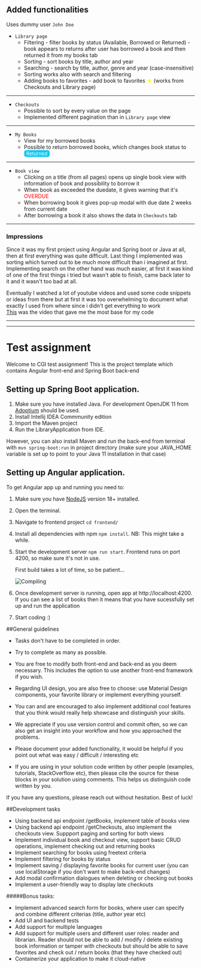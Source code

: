 
## Added functionalities
Uses dummy user `John Doe`

* `Library page `
   - Filtering - filter books by status (Available, Borrowed or Returned) - book appears to returns after user has borrowed a book and then returned it from my books tab
   - Sorting - sort books by title, author and year
   - Searching - search by title, author, genre and year (case-insensitive)
   - Sorting works also with search and filtering
   - Adding books to favorites - add book to favorites <span style="color: yellow">&#9733;</span> (works from Checkouts and Library page)
---
* `Checkouts`
   * Possible to sort by every value on the page
   * Implemented different pagination than in `Library page` view
---
* `My Books`
   - View for my borrowed books
   - Possible to return borrowed books, which changes book status to <a style="color:white; text-decoration:none; background-color:rgb(13,202,240); font-size:13px; padding:1px 6px; border-radius:5px;">Returned </a>

---
* `Book view`
   - Clicking on a title (from all pages) opens up single book view with information of book and possibility to borrow it
   - When book as exceeded the duedate, it gives warning that it's  <span style="color:red;">OVERDUE</span>
   - When borrowing book it gives pop-up modal with due date 2 weeks from current date
   - After borrowing a book it also shows the data in `Checkouts` tab

---

### Impressions 


Since it was my first project using Angular and Spring boot or Java at all, then at first everything was quite difficult. 
Last thing I implemented was sorting which turned out to be much more difficult than i imagined at first. Implementing search on the other hand was much easier, at first it was kind of one of the first things i tried but wasn't able to finish, came back later to it and it wasn't too bad at all.

Eventually I watched a lot of youtube videos and used some code snippets or ideas from there but at first it was too overwhelming to document what exactly I used from where since i didn't get everything to work
<br>
[This](https://www.youtube.com/watch?v=JNxWZXOsU0w&ab_channel=GetArrays) was the video that gave me the most base for my code

----------------------------------------------------------------------------
---

# Test assignment

Welcome to CGI test assignment!
This is the project template which contains Angular front-end and Spring Boot back-end

## Setting up Spring Boot application.

1. Make sure you have installed Java. For development OpenJDK 11 from [Adoptium](https://adoptium.net/) should be used.
2. Install Intellij IDEA Commmunity edition
3. Import the Maven project
4. Run the LibraryApplication from IDE.

However, you can also install Maven and run the back-end from terminal with
`mvn spring-boot:run` in project directory
(make sure your JAVA_HOME variable is set up to point to
your Java 11 installation in that case)

## Setting up Angular application.

To get Angular app up and running you need to:

1. Make sure you have [NodeJS](https://nodejs.org/en/download/) version 18+ installed.
2. Open the terminal.
3. Navigate to frontend project `cd frontend/`
4. Install all dependencies with npm `npm install`. NB: This might take a while.
5. Start the development server `npm run start`.
   Frontend runs on port 4200, so make sure it's not in use.
   
   First build takes a lot of time, so be patient...

   ![Compiling](https://imgs.xkcd.com/comics/compiling.png)
6. Once development server is running, open app at http://localhost:4200. If you can see a list of books then it means that you have sucessfully set up and run the application
7. Start coding :)

##General guidelines

* Tasks don't have to be completed in order.
* Try to complete as many as possible. 
* You are free to modify both front-end and back-end as you deem necessary. This includes the option to use another front-end framework if you wish.
* Regarding UI design, you are also free to choose: use Material Design components, your favorite library or implement everything yourself.
* You can and are encouraged to also implement additional cool features that you think would
really help showcase and distinguish your skills.

* We appreciate if you use version control and commit often, so we can also get an insight into your
workflow and how you approached the problems. 

* Please document your added functionality, it would be helpful if you point out what was easy / difficult / interesting etc

* If you are using in your solution code written by other people 
(examples, tutorials, StackOverflow etc), then please cite the source for these blocks
in your solution using comments. This helps us distinguish code written by you.

If you have any questions, please reach out without hesitation. Best of luck!

##Development tasks

* Using backend api endpoint /getBooks, implement table of books view
* Using backend api endpoint /getCheckouts, also implement the checkouts view. Suppport paging and sorting for both views
* Implement individual book and checkout view, support basic CRUD operations, implement checking out and returning books
* Implement searching for books using freetext criteria
* Implement filtering for books by status
* Implement saving / displaying favorite books for current user (you can use localStorage if you don't want to make back-end changes)
* Add modal confirmation dialogues when deleting or checking out books
* Implement a user-friendly way to display late checkouts

#####Bonus tasks:
* Implement advanced search form for books, where user can specify and combine different criterias (title, author year etc)
* Add UI and backend tests 
* Add support for multiple languages
* Add support for multiple users and different user roles: reader and librarian.
Reader should not be able to add / modify / delete existing book information or tamper with checkouts
but should be able to save favorites and check out / return books (that they have checked out)
* Containerize your application to make it cloud-native

